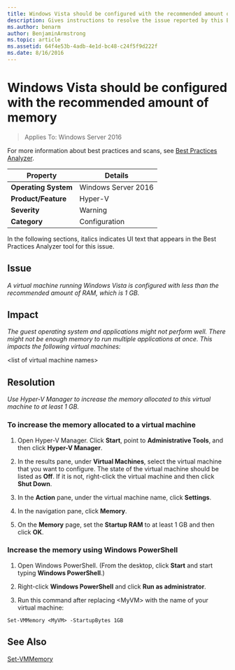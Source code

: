 ```yaml
---
title: Windows Vista should be configured with the recommended amount of memory
description: Gives instructions to resolve the issue reported by this Best Practices Analyzer rule.
ms.author: benarm
author: BenjaminArmstrong
ms.topic: article
ms.assetid: 64f4e53b-4adb-4e1d-bc48-c24f5f9d222f
ms.date: 8/16/2016
---
```

# Windows Vista should be configured with the recommended amount of memory

>Applies To: Windows Server 2016

For more information about best practices and scans, see [Best Practices Analyzer](https://go.microsoft.com/fwlink/?LinkId=122786).

|Property|Details|
|-|-|
|**Operating System**|Windows Server 2016|
|**Product/Feature**|Hyper-V|
|**Severity**|Warning|
|**Category**|Configuration|

In the following sections, italics indicates UI text that appears in the Best Practices Analyzer tool for this issue.

## Issue

*A virtual machine running Windows Vista is configured with less than the recommended amount of RAM, which is 1 GB.*

## Impact

*The guest operating system and applications might not perform well. There might not be enough memory to run multiple applications at once. This impacts the following virtual machines:*

\<list of virtual machine names>

## Resolution

*Use Hyper-V Manager to increase the memory allocated to this virtual machine to at least 1 GB.*

### To increase the memory allocated to a virtual machine

1.  Open Hyper-V Manager. Click **Start**, point to **Administrative Tools**, and then click **Hyper-V Manager**.

2.  In the results pane, under **Virtual Machines**, select the virtual machine that you want to configure. The state of the virtual machine should be listed as **Off**. If it is not, right-click the virtual machine and then click **Shut Down**.

3.  In the **Action** pane, under the virtual machine name, click **Settings**.

4.  In the navigation pane, click **Memory**.

5.  On the **Memory** page, set the **Startup RAM** to at least 1 GB and then click **OK**.

### Increase the memory using Windows PowerShell

1.  Open Windows PowerShell. (From the desktop, click **Start** and start typing **Windows PowerShell**.)

2.  Right-click **Windows PowerShell** and click **Run as administrator**.

3.  Run this command after replacing \<MyVM> with the name  of your virtual machine:

```
Set-VMMemory <MyVM> -StartupBytes 1GB
```

## See Also
[Set-VMMemory](/powershell/module/hyper-v/set-vmmemory?view=win10-ps)